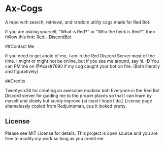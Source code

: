 # Ax-Cogs

A repo with search, retrieval, and random utility cogs made for Red Bot.

If you are asking yourself, "What is Red?" or "Who the heck is Red?", then follow this link: [Red - DiscordBot](https://github.com/Twentysix26/Red-DiscordBot)

##Contact Me

If you need to get ahold of me, I am in the Red Discord Server most of the time. I might or might not be online, but if you see me around, say hi. :D
You can PM me on @Axas#7680 if my cog caught your bot on fire. (Both literally and figuratively)

##Credits

Twentysix26 for creating an awesome modular bot!
Everyone in the Red Bot Discord server for guiding me to the proper places so that I can learn by myself and slowly but surely improve (at least I hope I do.)
License page shamelessly copied from Redjumpman, cuz it looked pretty.

## License

Please see MIT License for details. This project is open source and you are free to modify my work so long as you credit me.
